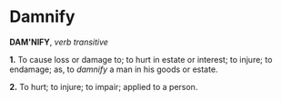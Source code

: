 # Damnify

**DAM'NIFY**, _verb transitive_

**1.** To cause loss or damage to; to hurt in estate or interest; to injure; to endamage; as, to _damnify_ a man in his goods or estate.

**2.** To hurt; to injure; to impair; applied to a person.